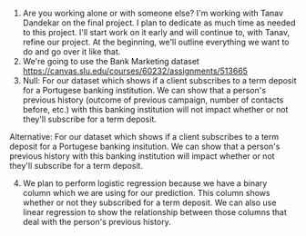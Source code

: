 1. Are you working alone or with someone else?
I'm working with Tanav Dandekar on the final project. I plan to
dedicate as much time as needed to this project. I'll start work
on it early and will continue to, with Tanav, refine our project.
At the beginning, we'll outline everything we want to do and go over it like that.
2. We're going to use the Bank Marketing dataset
https://canvas.slu.edu/courses/60232/assignments/513665
3. Null: For our dataset which shows if a client subscribes to a term deposit for a Portugese banking institution. We can show that a person's previous history (outcome of previous campaign, number of contacts before, etc.) with this banking institution will not impact whether or not they'll subscribe for a term deposit.

Alternative: For our dataset which shows if a client subscribes to a term deposit for a Portugese banking insitution. We can show that a person's previous history with this banking institution will impact whether or not they'll subscribe for a term deposit.

4. We plan to perform logistic regression because we have a binary column which we are using for our prediction. This column shows whether or not they subscribed for a term deposit. We can also use linear regression to show the relationship between those columns that deal with the person's previous history.